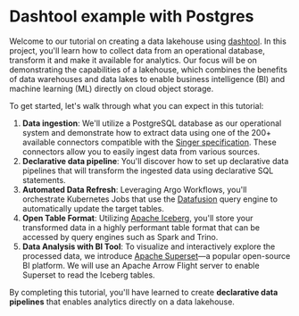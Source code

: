 # Dashtool example with Postgres

Welcome to our tutorial on creating a data lakehouse using
[dashtool](http://www.github.com/dashbook/dashtool). In this project, you'll
learn how to collect data from an operational database, transform it and make it
available for analytics. Our focus will be on demonstrating the capabilities of
a lakehouse, which combines the benefits of data warehouses and data lakes to
enable business intelligence (BI) and machine learning (ML) directly on cloud
object storage.

To get started, let's walk through what you can expect in this tutorial:

1. **Data ingestion**: We'll utilize a PostgreSQL database as our operational
   system and demonstrate how to extract data using one of the 200+ available
   connectors compatible with the [Singer specification](http://www.singer.io).
   These connectors allow you to easily ingest data from various sources.
2. **Declarative data pipeline**: You'll discover how to set up declarative data
   pipelines that will transform the ingested data using declarative SQL
   statements.
3. **Automated Data Refresh**: Leveraging Argo Workflows, you'll orchestrate
   Kubernetes Jobs that use the
   [Datafusion](https://github.com/apache/arrow-datafusion) query engine to
   automatically update the target tables.
4. **Open Table Format**: Utilizing
   [Apache Iceberg](https://iceberg.apache.org/), you'll store your transformed
   data in a highly performant table format that can be accessed by query
   engines such as Spark and Trino.
5. **Data Analysis with BI Tool**: To visualize and interactively explore the
   processed data, we introduce [Apache Superset](https://superset.apache.org)—a
   popular open-source BI platform. We will use an Apache Arrow Flight server to
   enable Superset to read the Iceberg tables.

By completing this tutorial, you'll have learned to create **declarative data
pipelines** that enables analytics directly on a data lakehouse.
